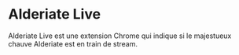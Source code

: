 Alderiate Live
===============

Alderiate Live est une extension Chrome qui indique si le majestueux chauve Alderiate est en train de stream.
